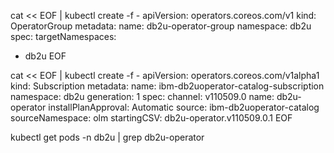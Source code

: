 

cat << EOF | kubectl create -f - 
apiVersion: operators.coreos.com/v1 
kind: OperatorGroup 
metadata: 
  name: db2u-operator-group 
  namespace: db2u 
spec: 
  targetNamespaces: 
  - db2u
EOF

cat << EOF | kubectl create -f - 
apiVersion: operators.coreos.com/v1alpha1
kind: Subscription
metadata:
  name: ibm-db2uoperator-catalog-subscription
  namespace: db2u
  generation: 1
spec:
  channel: v110509.0
  name: db2u-operator
  installPlanApproval: Automatic
  source: ibm-db2uoperator-catalog
  sourceNamespace: olm
  startingCSV: db2u-operator.v110509.0.1
EOF

kubectl get pods -n db2u | grep db2u-operator
